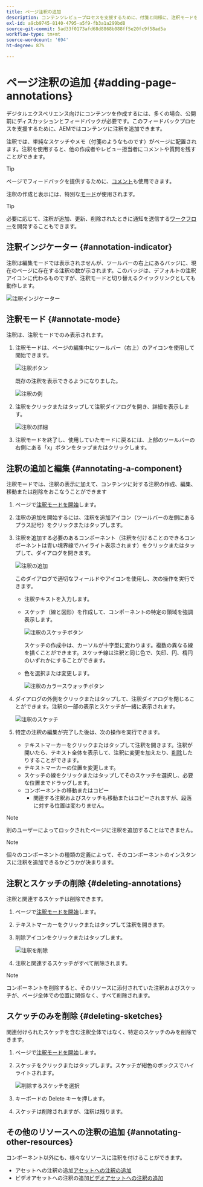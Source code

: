 ```yaml
---
title: ページ注釈の追加
description: コンテンツレビュープロセスを支援するために、付箋と同様に、注釈モードを使用して注釈やスケッチをページに残します
exl-id: a9cb9745-8140-4795-a5f9-fb3a1a299bd8
source-git-commit: 5ad33f0173afd68d8868b088ff5e20fc9f58ad5a
workflow-type: tm+mt
source-wordcount: '694'
ht-degree: 87%

---
```


# ページ注釈の追加 {#adding-page-annotations}

デジタルエクスペリエンス向けにコンテンツを作成するには、多くの場合、公開前にディスカッションとフィードバックが必要です。このフィードバックプロセスを支援するために、AEMではコンテンツに注釈を追加できます。

注釈では、単純なスケッチやメモ（付箋のようなものです）がページに配置されます。注釈を使用すると、他の作成者やレビュー担当者にコメントや質問を残すことができます。

>[!TIP]
>
>ページでフィードバックを提供するために、[コメント](/help/sites-cloud/authoring/getting-started/basic-handling.md#timeline)も使用できます。

注釈の作成と表示には、特別な[モード](/help/sites-cloud/authoring/fundamentals/environment-tools.md#page-modes)が使用されます。

>[!TIP]
>
>必要に応じて、注釈が追加、更新、削除されたときに通知を送信する[ワークフロー](/help/sites-cloud/authoring/workflows/overview.md)を開発することもできます。

## 注釈インジケーター {#annotation-indicator}

注釈は編集モードでは表示されませんが、ツールバーの右上にあるバッジに、現在のページに存在する注釈の数が示されます。このバッジは、デフォルトの注釈アイコンに代わるものですが、注釈モードと切り替えるクイックリンクとしても動作します。

![注釈インジケーター](/help/sites-cloud/authoring/assets/annotation-indicator.png)

## 注釈モード {#annotate-mode}

注釈は、注釈モードでのみ表示されます。

1. 注釈モードは、ページの編集中にツールバー（右上）のアイコンを使用して開始できます。

   ![注釈ボタン](/help/sites-cloud/authoring/assets/annotations.png)

   既存の注釈を表示できるようになりました。

   ![注釈の例](/help/sites-cloud/authoring/assets/annotation-sketches.png)

1. 注釈をクリックまたはタップして注釈ダイアログを開き、詳細を表示します。

   ![注釈の詳細](/help/sites-cloud/authoring/assets/annotation-adding.png)

1. 注釈モードを終了し、使用していたモードに戻るには、上部のツールバーの右側にある「x」ボタンをタップまたはクリックします。

## 注釈の追加と編集 {#annotating-a-component}

注釈モードでは、注釈の表示に加えて、コンテンツに対する注釈の作成、編集、移動または削除をおこなうことができます

1. ページで[注釈モードを開始](#annotate-mode)します。

1. 注釈の追加を開始するには、注釈を追加アイコン（ツールバーの左側にあるプラス記号）をクリックまたはタップします。

1. 注釈を追加する必要のあるコンポーネント（注釈を付けることのできるコンポーネントは青い境界線でハイライト表示されます）をクリックまたはタップして、ダイアログを開きます。

   ![注釈の追加](/help/sites-cloud/authoring/assets/annotation-adding.png)

   このダイアログで適切なフィールドやアイコンを使用し、次の操作を実行できます。

   * 注釈テキストを入力します。
   * スケッチ（線と図形）を作成して、コンポーネントの特定の領域を強調表示します。

     ![注釈のスケッチボタン](/help/sites-cloud/authoring/assets/annotation-sketch.png)

     スケッチの作成中は、カーソルが十字型に変わります。複数の異なる線を描くことができます。スケッチ線は注釈と同じ色で、矢印、円、楕円のいずれかにすることができます。

   * 色を選択または変更します。

     ![注釈のカラースウォッチボタン](/help/sites-cloud/authoring/assets/annotation-color-swatch.png)

1. ダイアログの外側をクリックまたはタップして、注釈ダイアログを閉じることができます。注釈の一部の表示とスケッチが一緒に表示されます。

   ![注釈のスケッチ](/help/sites-cloud/authoring/assets/annotation-sketches.png)

1. 特定の注釈の編集が完了した後は、次の操作を実行できます。

   * テキストマーカーをクリックまたはタップして注釈を開きます。注釈が開いたら、テキスト全体を表示して、注釈に変更を加えたり、[削除](#deleting-annotations)したりすることができます。
   * テキストマーカーの位置を変更します。
   * スケッチの線をクリックまたはタップしてそのスケッチを選択し、必要な位置までドラッグします。
   * コンポーネントの移動またはコピー
      * 関連する注釈およびスケッチも移動またはコピーされますが、段落に対する位置は変わりません。


>[!NOTE]
>
>別のユーザーによってロックされたページに注釈を追加することはできません。

>[!NOTE]
>
>個々のコンポーネントの種類の定義によって、そのコンポーネントのインスタンスに注釈を追加できるかどうかが決まります。

## 注釈とスケッチの削除 {#deleting-annotations}

注釈と関連するスケッチは削除できます。

1. ページで[注釈モードを開始](#annotate-mode)します。

1. テキストマーカーをクリックまたはタップして注釈を開きます。

1. 削除アイコンをクリックまたはタップします。

   ![注釈を削除](/help/sites-cloud/authoring/assets/annotation-delete.png)

1. 注釈と関連するスケッチがすべて削除されます。

>[!NOTE]
>
>コンポーネントを削除すると、そのリソースに添付されていた注釈およびスケッチが、ページ全体での位置に関係なく、すべて削除されます。

## スケッチのみを削除 {#deleting-sketches}

関連付けられたスケッチを含む注釈全体ではなく、特定のスケッチのみを削除できます。

1. ページで[注釈モードを開始](#annotate-mode)します。

1. スケッチをクリックまたはタップします。スケッチが紺色のボックスでハイライトされます。

   ![削除するスケッチを選択](/help/sites-cloud/authoring/assets/annotation-sketch-delete.png)

1. キーボードの Delete キーを押します。

1. スケッチは削除されますが、注釈は残ります。

## その他のリソースへの注釈の追加 {#annotating-other-resources}

コンポーネント以外にも、様々なリソースに注釈を付けることができます。

* アセットへの注釈の追加[アセットへの注釈の追加](/help/assets/manage-digital-assets.md#annotating)
* ビデオアセットへの注釈の追加[ビデオアセットへの注釈の追加](/help/assets/manage-video-assets.md#annotate-video-assets)
